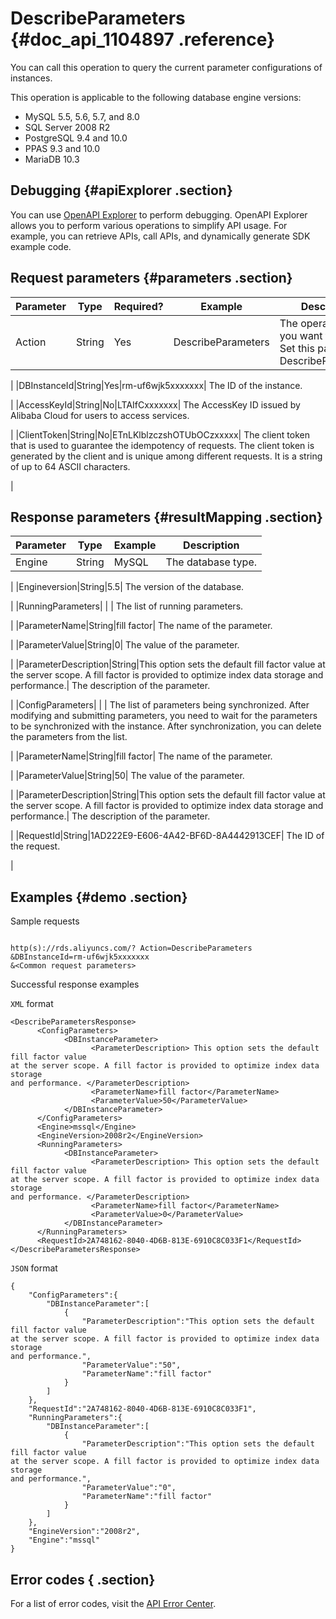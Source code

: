 # DescribeParameters {#doc_api_1104897 .reference}

You can call this operation to query the current parameter configurations of instances.

This operation is applicable to the following database engine versions:

-   MySQL 5.5, 5.6, 5.7, and 8.0
-   SQL Server 2008 R2
-   PostgreSQL 9.4 and 10.0
-   PPAS 9.3 and 10.0
-   MariaDB 10.3

## Debugging {#apiExplorer .section}

You can use [OpenAPI Explorer](https://api.aliyun.com/#product=Rds&api=DescribeParameters) to perform debugging. OpenAPI Explorer allows you to perform various operations to simplify API usage. For example, you can retrieve APIs, call APIs, and dynamically generate SDK example code.

## Request parameters {#parameters .section}

|Parameter|Type|Required?|Example|Description|
|---------|----|---------|-------|-----------|
|Action|String|Yes|DescribeParameters| The operation that you want to perform. Set this parameter to DescribeParameters.

 |
|DBInstanceId|String|Yes|rm-uf6wjk5xxxxxxx| The ID of the instance.

 |
|AccessKeyId|String|No|LTAIfCxxxxxxx| The AccessKey ID issued by Alibaba Cloud for users to access services.

 |
|ClientToken|String|No|ETnLKlblzczshOTUbOCzxxxxx| The client token that is used to guarantee the idempotency of requests. The client token is generated by the client and is unique among different requests. It is a string of up to 64 ASCII characters.

 |

## Response parameters {#resultMapping .section}

|Parameter|Type|Example|Description|
|---------|----|-------|-----------|
|Engine|String|MySQL| The database type.

 |
|Engineversion|String|5.5| The version of the database.

 |
|RunningParameters| | | The list of running parameters.

 |
|ParameterName|String|fill factor| The name of the parameter.

 |
|ParameterValue|String|0| The value of the parameter.

 |
|ParameterDescription|String|This option sets the default fill factor value at the server scope. A fill factor is provided to optimize index data storage and performance.| The description of the parameter.

 |
|ConfigParameters| | | The list of parameters being synchronized. After modifying and submitting parameters, you need to wait for the parameters to be synchronized with the instance. After synchronization, you can delete the parameters from the list.

 |
|ParameterName|String|fill factor| The name of the parameter.

 |
|ParameterValue|String|50| The value of the parameter.

 |
|ParameterDescription|String|This option sets the default fill factor value at the server scope. A fill factor is provided to optimize index data storage and performance.| The description of the parameter.

 |
|RequestId|String|1AD222E9-E606-4A42-BF6D-8A4442913CEF| The ID of the request.

 |

## Examples {#demo .section}

Sample requests

``` {#request_demo}

http(s)://rds.aliyuncs.com/? Action=DescribeParameters
&DBInstanceId=rm-uf6wjk5xxxxxxx
&<Common request parameters>

```

Successful response examples

`XML` format

``` {#codeblock_oh4_26f_thk}
<DescribeParametersResponse>
	  <ConfigParameters>
		    <DBInstanceParameter>
			      <ParameterDescription> This option sets the default fill factor value
at the server scope. A fill factor is provided to optimize index data storage
and performance. </ParameterDescription>
			      <ParameterName>fill factor</ParameterName>
			      <ParameterValue>50</ParameterValue>
		    </DBInstanceParameter>
	  </ConfigParameters>
	  <Engine>mssql</Engine>
	  <EngineVersion>2008r2</EngineVersion>
	  <RunningParameters>
		    <DBInstanceParameter>
			      <ParameterDescription> This option sets the default fill factor value
at the server scope. A fill factor is provided to optimize index data storage
and performance. </ParameterDescription>
			      <ParameterName>fill factor</ParameterName>
			      <ParameterValue>0</ParameterValue>
		    </DBInstanceParameter>
	  </RunningParameters>
	  <RequestId>2A748162-8040-4D6B-813E-6910C8C033F1</RequestId></DescribeParametersResponse>
```

`JSON` format

``` {#codeblock_jtt_fin_hsl}
{
	"ConfigParameters":{
		"DBInstanceParameter":[
			{
				"ParameterDescription":"This option sets the default fill factor value
at the server scope. A fill factor is provided to optimize index data storage
and performance.",
				"ParameterValue":"50",
				"ParameterName":"fill factor"
			}
		]
	},
	"RequestId":"2A748162-8040-4D6B-813E-6910C8C033F1",
	"RunningParameters":{
		"DBInstanceParameter":[
			{
				"ParameterDescription":"This option sets the default fill factor value
at the server scope. A fill factor is provided to optimize index data storage
and performance.",
				"ParameterValue":"0",
				"ParameterName":"fill factor"
			}
		]
	},
	"EngineVersion":"2008r2",
	"Engine":"mssql"
}
```

## Error codes { .section}

For a list of error codes, visit the [API Error Center](https://error-center.alibabacloud.com/status/product/Rds).

